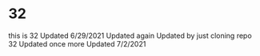 # 32
this is 32
Updated 6/29/2021
Updated again
Updated by just cloning repo 32
Updated once more
Updated 7/2/2021

